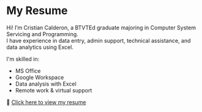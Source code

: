 # My Resume

Hi! I’m Cristian Calderon, a BTVTEd graduate majoring in Computer System Servicing and Programming.  
I have experience in data entry, admin support, technical assistance, and data analytics using Excel.

I'm skilled in:
- MS Office  
- Google Workspace
- Data analysis with Excel  
- Remote work & virtual support  

📄 [Click here to view my resume](./resume.pdf)
